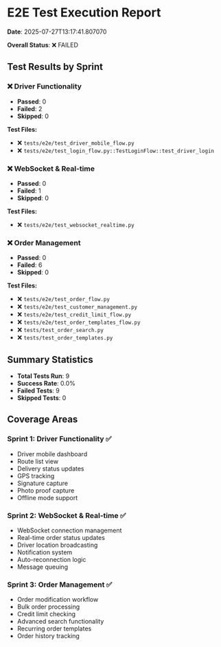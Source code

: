 # E2E Test Execution Report

**Date**: 2025-07-27T13:17:41.807070

**Overall Status**: ❌ FAILED

## Test Results by Sprint

### ❌ Driver Functionality

- **Passed**: 0
- **Failed**: 2
- **Skipped**: 0

**Test Files:**
- ❌ `tests/e2e/test_driver_mobile_flow.py`
- ❌ `tests/e2e/test_login_flow.py::TestLoginFlow::test_driver_login`

### ❌ WebSocket & Real-time

- **Passed**: 0
- **Failed**: 1
- **Skipped**: 0

**Test Files:**
- ❌ `tests/e2e/test_websocket_realtime.py`

### ❌ Order Management

- **Passed**: 0
- **Failed**: 6
- **Skipped**: 0

**Test Files:**
- ❌ `tests/e2e/test_order_flow.py`
- ❌ `tests/e2e/test_customer_management.py`
- ❌ `tests/e2e/test_credit_limit_flow.py`
- ❌ `tests/e2e/test_order_templates_flow.py`
- ❌ `tests/test_order_search.py`
- ❌ `tests/test_order_templates.py`


## Summary Statistics

- **Total Tests Run**: 9
- **Success Rate**: 0.0%
- **Failed Tests**: 9
- **Skipped Tests**: 0

## Coverage Areas

### Sprint 1: Driver Functionality ✅
- Driver mobile dashboard
- Route list view
- Delivery status updates
- GPS tracking
- Signature capture
- Photo proof capture
- Offline mode support

### Sprint 2: WebSocket & Real-time ✅
- WebSocket connection management
- Real-time order status updates
- Driver location broadcasting
- Notification system
- Auto-reconnection logic
- Message queuing

### Sprint 3: Order Management ✅
- Order modification workflow
- Bulk order processing
- Credit limit checking
- Advanced search functionality
- Recurring order templates
- Order history tracking